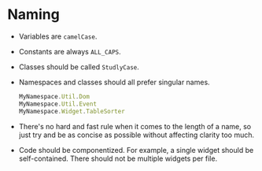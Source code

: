 # Naming

* Variables are `camelCase`.

* Constants are always `ALL_CAPS`.

* Classes should be called `StudlyCase`.

* Namespaces and classes should all prefer singular names.

  ```javascript
  MyNamespace.Util.Dom
  MyNamespace.Util.Event
  MyNamespace.Widget.TableSorter
  ```

* There's no hard and fast rule when it comes to the length of a name, so just try and be as concise as possible without affecting clarity too much.

* Code should be componentized. For example, a single widget should be self-contained. There should not be multiple widgets per file.
